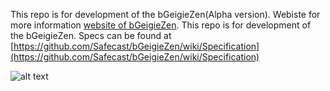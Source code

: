 This repo is for development of the bGeigieZen(Alpha version).
Webiste for more information [website of bGeigieZen](https://bgeigiezen.safecast.jp/).
This repo is for development of the bGeigieZen.
Specs can be found at [https://github.com/Safecast/bGeigieZen/wiki/Specification](https://github.com/Safecast/bGeigieZen/wiki/Specification)

![alt text](https://bgeigiezen.safecast.jp/wp-content/uploads/2023/07/bGeigieZenFull01-576x1024.jpg)
